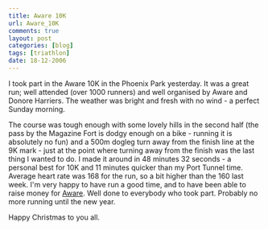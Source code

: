 ```yaml
---
title: Aware 10K
url: Aware_10K
comments: true
layout: post
categories: [blog]
tags: [triathlon]
date: 18-12-2006
---
```

<p class="intro"></p>
I took part in the Aware 10K in the Phoenix Park yesterday. It was a great run; well attended (over 1000 runners) and well organised by Aware and Donore Harriers. The weather was  bright and fresh with no wind - a perfect Sunday morning.

The course was tough enough with some lovely hills in the second half (the pass by the Magazine Fort is dodgy enough on a bike - running it is absolutely no fun) and a 500m dogleg turn away from the finish line at the 9K mark - just at the point where turning away from the finish was the last thing I wanted to do. I made it around in 48 minutes 32 seconds - a personal best for 10K and 11 minutes quicker than my Port Tunnel time. Average heart rate was 168 for the run, so a bit higher than the 160 last week. I'm very happy to have run a good time, and to have been able to raise money for <a href="http://www.aware.ie" target="_parent">Aware</a>. Well done to everybody who took part. Probably no more running until the new year.

Happy Christmas to you all.

